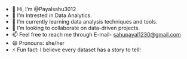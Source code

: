 - 👋 Hi, I’m @Payalsahu3012
- 👀 I’m Intrested in Data Analytics. 
- 🌱 I’m currently learning data analysis techniques and tools.
- 💞️ I’m looking to collaborate on data-driven projects.
- 📫 Feel free to reach me through E-mail- sahupayal1230@gmail.com
- 😄 Pronouns: she/her
- ⚡ Fun fact: I believe every dataset has a story to tell!

<!---
Payalsahu3012/Payalsahu3012 is a ✨ special ✨ repository because its `README.md` (this file) appears on your GitHub profile.
You can click the Preview link to take a look at your changes.
--->
